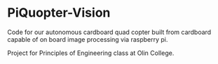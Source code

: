 PiQuopter-Vision
================
Code for our autonomous cardboard quad copter built from cardboard capable of on board image processing via raspberry pi.

Project for Principles of Engineering class at Olin College.

